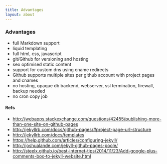 ```yaml
---
title: Advantages
layout: about
---
```


### Advantages

- full Markdown support
- liquid templating
- full html, css, javascript  
- git/Github for versioning and hosting
- seo optimised static content
- support for custom dns using cname redirects
- Github supports multiple sites per github account with project pages and cnames
- no hosting, opaque db backend, webserver, ssl termination, firewall, backup needed
- no cron copy job

#### Refs

- <http://webapps.stackexchange.com/questions/42455/publishing-more-than-one-site-on-github-pages>
- <http://jekyllrb.com/docs/github-pages/#project-page-url-structure>
- <http://jekyllrb.com/docs/templates>
- <https://help.github.com/articles/configuring-jekyll/>
- <http://joshualande.com/jekyll-github-pages-poole/>
- <http://steelx.github.io/best-internet-tips/2014/11/23/Add-google-plus-comments-box-to-jekyll-website.html>



